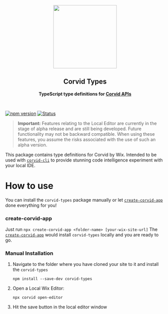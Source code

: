 <p align="center">
  <img width="200" src="https://static.wixstatic.com/media/85a3c2_d1356dc7622b48cab7017b24d9fa922c~mv2.png">
</p>
<h2 align="center">Corvid Types</h2>
<p align="center">
  <b>TypeScript type definitions for <a href="https://www.wix.com/corvid/reference/">Corvid APIs</a></b>
</p>
<br>

[![npm version](https://img.shields.io/npm/v/corvid-types.svg?style=flat)](https://www.npmjs.com/package/corvid-types)
[![Status](http://img.shields.io/travis/com/wix-incubator/corvid-types/master.svg?style=flat)](https://travis-ci.com/wix-incubator/corvid-types)  

> **Important:**
Features relating to the Local Editor are currently in the stage of alpha release and are still being developed. Future functionality may not be backward compatible. When using these features, you assume the risks associated with the use of such an alpha version.


This package contains type definitions for Corvid by Wix.
Intended to be used with [`corvid-cli`](https://github.com/wix-incubator/corvid#corvid-local-development) to provide stunning code intelligence experiment with your local IDE.    

# How to use
You can install the `corvid-types` package manually or let [`create-corvid-app`](https://www.npmjs.com/package/create-corvid-app) done everything for you!
### create-corvid-app
Just run 
    ```
    npx create-corvid-app <folder-name> [your-wix-site-url]
    ```
The [`create-corvid-app`](https://www.npmjs.com/package/create-corvid-app) would install `corvid-types` locally and you are ready to go.

### Manual Installation 
1. Navigate to the folder where you have cloned your site to it and install the `corvid-types` 
    ```
    npm install --save-dev corvid-types
    ```
2. Open a Local Wix Editor:
    ```
    npx corvid open-editor
    ```
3. Hit the save button in the local editor window